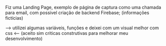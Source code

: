 Fiz uma Landing Page, exemplo de página de captura como uma chamada para email, com possivel criação de backend Firebase;
(informações fictícias)

--> utilizei algumas variáveis, funções e deixei com um visual melhor com css <--
(aceito sim criticas construtivas para melhorar meu desenvolvimento)
